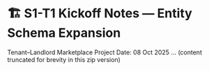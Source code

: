 # 🏗️ S1-T1 Kickoff Notes — Entity Schema Expansion
Tenant–Landlord Marketplace Project
Date: 08 Oct 2025
... (content truncated for brevity in this zip version)
